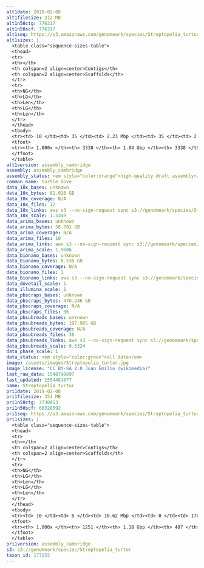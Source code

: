 ```yaml
---
alt1date: 2019-02-08
alt1filesize: 312 MB
alt1n50ctg: 776317
alt1n50scf: 776317
alt1seq: https://s3.amazonaws.com/genomeark/species/Streptopelia_turtur/bStrTur1/assembly_cambridge/bStrTur1.alt.asm.20190208.fasta.gz
alt1sizes: |
  <table class="sequence-sizes-table">
  <thead>
  <tr>
  <th></th>
  <th colspan=2 align=center>Contigs</th>
  <th colspan=2 align=center>Scaffolds</th>
  </tr>
  <tr>
  <th>NG</th>
  <th>LG</th>
  <th>Len</th>
  <th>LG</th>
  <th>Len</th>
  </tr>
  </thead>
  <tbody>
  <tr><td> 10 </td><td> 35 </td><td> 2.23 Mbp </td><td> 35 </td><td> 2.23 Mbp </td></tr>  <tr><td> 20 </td><td> 89 </td><td> 1.68 Mbp </td><td> 89 </td><td> 1.68 Mbp </td></tr>  <tr><td> 30 </td><td> 159 </td><td> 1.29 Mbp </td><td> 159 </td><td> 1.29 Mbp </td></tr>  <tr><td> 40 </td><td> 250 </td><td> 1.01 Mbp </td><td> 250 </td><td> 1.01 Mbp </td></tr>  <tr style="background-color:#cccccc;"><td> 50 </td><td> 368 </td><td> 0.78 Mbp </td><td> 368 </td><td> 0.78 Mbp </td></tr>  <tr><td> 60 </td><td> 523 </td><td> 0.58 Mbp </td><td> 523 </td><td> 0.58 Mbp </td></tr>  <tr><td> 70 </td><td> 736 </td><td> 0.41 Mbp </td><td> 736 </td><td> 0.41 Mbp </td></tr>  <tr><td> 80 </td><td> 1054 </td><td> 0.26 Mbp </td><td> 1054 </td><td> 0.26 Mbp </td></tr>  <tr><td> 90 </td><td> 1634 </td><td> 0.13 Mbp </td><td> 1634 </td><td> 0.13 Mbp </td></tr>  <tr><td> 100 </td><td> 3337 </td><td> 1  bp </td><td> 3337 </td><td> 1  bp </td></tr>  </tbody>
  <tfoot>
  <tr><th> 1.000x </th><th> 3338 </th><th> 1.04 Gbp </th><th> 3338 </th><th> 1.04 Gbp </th></tr>
  </tfoot>
  </table>
alt1version: assembly_cambridge
assembly: assembly_cambridge
assembly_status: <em style="color:orange">high-quality draft assembly</em>
common_name: turtle dove
data_10x_bases: unknown
data_10x_bytes: 81.016 GB
data_10x_coverage: N/A
data_10x_files: 12
data_10x_links: aws s3 --no-sign-request sync s3://genomeark/species/Streptopelia_turtur/bStrTur1/genomic_data/10x/ .<br>
data_10x_scale: 1.5349
data_arima_bases: unknown
data_arima_bytes: 58.781 GB
data_arima_coverage: N/A
data_arima_files: 10
data_arima_links: aws s3 --no-sign-request sync s3://genomeark/species/Streptopelia_turtur/bStrTur1/genomic_data/arima/ .<br>
data_arima_scale: 1.9606
data_bionano_bases: unknown
data_bionano_bytes: 0.536 GB
data_bionano_coverage: N/A
data_bionano_files: 1
data_bionano_links: aws s3 --no-sign-request sync s3://genomeark/species/Streptopelia_turtur/bStrTur1/genomic_data/bionano/ .<br>
data_dovetail_scale: 1
data_illumina_scale: 1
data_pbscraps_bases: unknown
data_pbscraps_bytes: 476.246 GB
data_pbscraps_coverage: N/A
data_pbscraps_files: 36
data_pbsubreads_bases: unknown
data_pbsubreads_bytes: 107.985 GB
data_pbsubreads_coverage: N/A
data_pbsubreads_files: 36
data_pbsubreads_links: aws s3 --no-sign-request sync s3://genomeark/species/Streptopelia_turtur/bStrTur1/genomic_data/pacbio/ . --exclude "*scraps.bam"<br>
data_pbsubreads_scale: 0.5324
data_phase_scale: 1
data_status: <em style="color:green">all data</em>
image: /assets/images/Streptopelia_turtur.jpg
image_license: "CC BY-SA 2.0 Juan Emilio (wikimedia)"
last_raw_data: 1548798897
last_updated: 1554481677
name: Streptopelia turtur
pri1date: 2019-02-08
pri1filesize: 351 MB
pri1n50ctg: 3730413
pri1n50scf: 68328592
pri1seq: https://s3.amazonaws.com/genomeark/species/Streptopelia_turtur/bStrTur1/assembly_cambridge/bStrTur1.pri.asm.20190208.fasta.gz
pri1sizes: |
  <table class="sequence-sizes-table">
  <thead>
  <tr>
  <th></th>
  <th colspan=2 align=center>Contigs</th>
  <th colspan=2 align=center>Scaffolds</th>
  </tr>
  <tr>
  <th>NG</th>
  <th>LG</th>
  <th>Len</th>
  <th>LG</th>
  <th>Len</th>
  </tr>
  </thead>
  <tbody>
  <tr><td> 10 </td><td> 8 </td><td> 10.62 Mbp </td><td> 0 </td><td> 176.72 Mbp </td></tr>  <tr><td> 20 </td><td> 21 </td><td> 7.85 Mbp </td><td> 1 </td><td> 168.56 Mbp </td></tr>  <tr><td> 30 </td><td> 38 </td><td> 6.16 Mbp </td><td> 2 </td><td> 113.51 Mbp </td></tr>  <tr><td> 40 </td><td> 60 </td><td> 4.72 Mbp </td><td> 3 </td><td> 80.15 Mbp </td></tr>  <tr style="background-color:#cccccc;"><td> 50 </td><td> 88 </td><td style="background-color:#88ff88;"> 3.73 Mbp </td><td> 4 </td><td style="background-color:#88ff88;"> 68.33 Mbp </td></tr>  <tr><td> 60 </td><td> 122 </td><td> 2.96 Mbp </td><td> 7 </td><td> 35.72 Mbp </td></tr>  <tr><td> 70 </td><td> 169 </td><td> 2.10 Mbp </td><td> 11 </td><td> 22.46 Mbp </td></tr>  <tr><td> 80 </td><td> 242 </td><td> 1.21 Mbp </td><td> 18 </td><td> 11.78 Mbp </td></tr>  <tr><td> 90 </td><td> 399 </td><td> 0.48 Mbp </td><td> 32 </td><td> 4.82 Mbp </td></tr>  <tr><td> 100 </td><td> 1250 </td><td> 222  bp </td><td> 406 </td><td> 5.49 Kbp </td></tr>  </tbody>
  <tfoot>
  <tr><th> 1.000x </th><th> 1251 </th><th> 1.18 Gbp </th><th> 407 </th><th> 1.18 Gbp </th></tr>
  </tfoot>
  </table>
pri1version: assembly_cambridge
s3: s3://genomeark/species/Streptopelia_turtur
taxon_id: 177155
---
```

